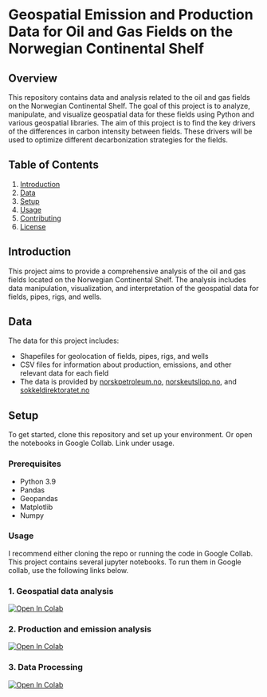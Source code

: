 # Geospatial Emission and Production Data for Oil and Gas Fields on the Norwegian Continental Shelf

## Overview

This repository contains data and analysis related to the oil and gas fields on the Norwegian Continental Shelf. The goal of this project is to analyze, manipulate, and visualize geospatial data for these fields using Python and various geospatial libraries. The aim of this project is to find the key drivers of the differences in carbon intensity between fields. These drivers will be used to optimize different decarbonization strategies for the fields.

## Table of Contents

1. [Introduction](#introduction)
2. [Data](#data)
3. [Setup](#setup)
4. [Usage](#usage)
5. [Contributing](#contributing)
6. [License](#license)

## Introduction

This project aims to provide a comprehensive analysis of the oil and gas fields located on the Norwegian Continental Shelf. The analysis includes data manipulation, visualization, and interpretation of the geospatial data for fields, pipes, rigs, and wells.

## Data

The data for this project includes:

- Shapefiles for geolocation of fields, pipes, rigs, and wells
- CSV files for information about production, emissions, and other relevant data for each field
- The data is provided by [norskpetroleum.no](https://norskpetroleum.no), [norskeutslipp.no](https://norskeutslipp.no), and [sokkeldirektoratet.no](https://sokkeldirektoratet.no)

## Setup

To get started, clone this repository and set up your environment. Or open the notebooks in Google Collab. Link under usage.

### Prerequisites

- Python 3.9
- Pandas
- Geopandas
- Matplotlib
- Numpy

### Usage

I recommend either cloning the repo or running the code in Google Collab. This project contains several jupyter notebooks. To run them in Google collab, use the following links below.

### 1. Geospatial data analysis

[![Open In Colab](https://colab.research.google.com/assets/colab-badge.svg)](https://colab.research.google.com/github/percw/Norwegian_oil_gas_decarbonization/blob/main/notebooks/01_production_and_emission_data_building.ipynb)

### 2. Production and emission analysis

[![Open In Colab](https://colab.research.google.com/assets/colab-badge.svg)](https://colab.research.google.com/github/percw/Norwegian_oil_gas_decarbonization/blob/main/notebooks/02_production_and_emission_data_cleaning.ipynb)

### 3. Data Processing

[![Open In Colab](https://colab.research.google.com/assets/colab-badge.svg)](https://colab.research.google.com/github/percw/Norwegian_oil_gas_decarbonization/blob/main/notebooks/03_production_and_emission_data_processing.ipynb)
